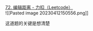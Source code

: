  [72. 编辑距离 - 力扣（Leetcode）](https://leetcode.cn/problems/edit-distance/)  
 ![[Pasted image 20230412150556.png]]


 这道题的关键是想清楚